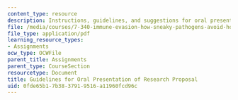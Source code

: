 ```yaml
---
content_type: resource
description: Instructions, guidelines, and suggestions for oral presentation.
file: /media/courses/7-340-immune-evasion-how-sneaky-pathogens-avoid-host-surveillance-spring-2004/0fde65b17b3837919516a11960fcd96c_guide_oral_pres.pdf
file_type: application/pdf
learning_resource_types:
- Assignments
ocw_type: OCWFile
parent_title: Assignments
parent_type: CourseSection
resourcetype: Document
title: Guidelines for Oral Presentation of Research Proposal
uid: 0fde65b1-7b38-3791-9516-a11960fcd96c
---
```

